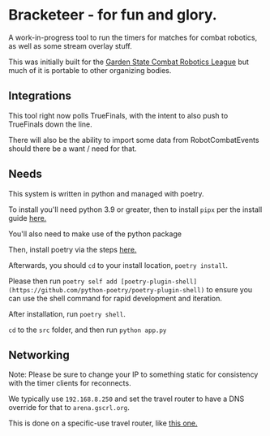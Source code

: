 # Bracketeer - for fun and glory.

A work-in-progress tool to run the timers for matches for combat robotics, as well as some stream overlay stuff.

This was initially built for the [Garden State Combat Robotics League](https://www.gscrl.org) but much of it is portable to other organizing bodies.

## Integrations

This tool right now polls TrueFinals, with the intent to also push to TrueFinals down the line.

There will also be the ability to import some data from RobotCombatEvents should there be a want / need for that.

## Needs

This system is written in python and managed with poetry.

To install you'll need python 3.9 or greater, then to install `pipx` per the install guide [here.](https://github.com/pypa/pipx?tab=readme-ov-file#install-pipx)

You'll also need to make use of the python package 

Then, install poetry via the steps [here.](https://python-poetry.org/docs/)

Afterwards, you should `cd` to your install location, `poetry install`.

Please then run `poetry self add [poetry-plugin-shell](https://github.com/python-poetry/poetry-plugin-shell)` to ensure you can use the shell command for rapid development and iteration. 

After installation, run `poetry shell`.

`cd` to the `src` folder, and then run `python app.py`

## Networking

Note: Please be sure to change your IP to something static for consistency with the timer clients for reconnects.

We typically use `192.168.8.250` and set the travel router to have a DNS override for that to `arena.gscrl.org`.

This is done on a specific-use travel router, like [this one.](https://www.amazon.com/GL-iNet-GL-SFT1200-Secure-Travel-Router/dp/B09N72FMH5)

